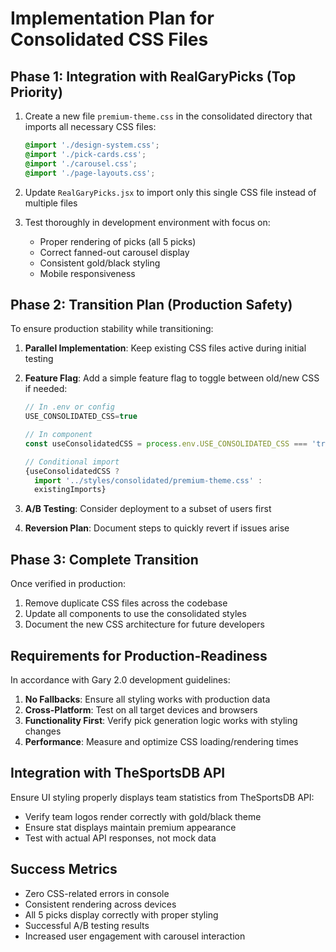 # Implementation Plan for Consolidated CSS Files

## Phase 1: Integration with RealGaryPicks (Top Priority)

1. Create a new file `premium-theme.css` in the consolidated directory that imports all necessary CSS files:
   ```css
   @import './design-system.css';
   @import './pick-cards.css';
   @import './carousel.css';
   @import './page-layouts.css';
   ```

2. Update `RealGaryPicks.jsx` to import only this single CSS file instead of multiple files
3. Test thoroughly in development environment with focus on:
   - Proper rendering of picks (all 5 picks)
   - Correct fanned-out carousel display
   - Consistent gold/black styling
   - Mobile responsiveness

## Phase 2: Transition Plan (Production Safety)

To ensure production stability while transitioning:

1. **Parallel Implementation**: Keep existing CSS files active during initial testing
2. **Feature Flag**: Add a simple feature flag to toggle between old/new CSS if needed:
   ```javascript
   // In .env or config
   USE_CONSOLIDATED_CSS=true
   
   // In component
   const useConsolidatedCSS = process.env.USE_CONSOLIDATED_CSS === 'true';
   
   // Conditional import
   {useConsolidatedCSS ? 
     import '../styles/consolidated/premium-theme.css' : 
     existingImports}
   ```

3. **A/B Testing**: Consider deployment to a subset of users first
4. **Reversion Plan**: Document steps to quickly revert if issues arise

## Phase 3: Complete Transition

Once verified in production:

1. Remove duplicate CSS files across the codebase
2. Update all components to use the consolidated styles
3. Document the new CSS architecture for future developers

## Requirements for Production-Readiness

In accordance with Gary 2.0 development guidelines:

1. **No Fallbacks**: Ensure all styling works with production data
2. **Cross-Platform**: Test on all target devices and browsers
3. **Functionality First**: Verify pick generation logic works with styling changes
4. **Performance**: Measure and optimize CSS loading/rendering times

## Integration with TheSportsDB API

Ensure UI styling properly displays team statistics from TheSportsDB API:
- Verify team logos render correctly with gold/black theme
- Ensure stat displays maintain premium appearance
- Test with actual API responses, not mock data

## Success Metrics

- Zero CSS-related errors in console
- Consistent rendering across devices
- All 5 picks display correctly with proper styling
- Successful A/B testing results
- Increased user engagement with carousel interaction
